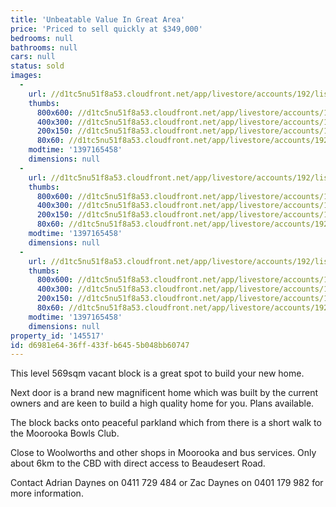 ```yaml
---
title: 'Unbeatable Value In Great Area'
price: 'Priced to sell quickly at $349,000'
bedrooms: null
bathrooms: null
cars: null
status: sold
images:
  -
    url: //d1tc5nu51f8a53.cloudfront.net/app/livestore/accounts/192/listings/98190/images/2641577-1_5969528132_20140411032312.jpg
    thumbs:
      800x600: //d1tc5nu51f8a53.cloudfront.net/app/livestore/accounts/192/listings/98190/images/2641577-1_5969528132_20140411032312_800x600.jpg
      400x300: //d1tc5nu51f8a53.cloudfront.net/app/livestore/accounts/192/listings/98190/images/2641577-1_5969528132_20140411032312_400x300.jpg
      200x150: //d1tc5nu51f8a53.cloudfront.net/app/livestore/accounts/192/listings/98190/images/2641577-1_5969528132_20140411032312_200x150.jpg
      80x60: //d1tc5nu51f8a53.cloudfront.net/app/livestore/accounts/192/listings/98190/images/2641577-1_5969528132_20140411032312_80x60.jpg
    modtime: '1397165458'
    dimensions: null
  -
    url: //d1tc5nu51f8a53.cloudfront.net/app/livestore/accounts/192/listings/98190/images/2641577-2_9403501559_20140411032312.jpg
    thumbs:
      800x600: //d1tc5nu51f8a53.cloudfront.net/app/livestore/accounts/192/listings/98190/images/2641577-2_9403501559_20140411032312_800x600.jpg
      400x300: //d1tc5nu51f8a53.cloudfront.net/app/livestore/accounts/192/listings/98190/images/2641577-2_9403501559_20140411032312_400x300.jpg
      200x150: //d1tc5nu51f8a53.cloudfront.net/app/livestore/accounts/192/listings/98190/images/2641577-2_9403501559_20140411032312_200x150.jpg
      80x60: //d1tc5nu51f8a53.cloudfront.net/app/livestore/accounts/192/listings/98190/images/2641577-2_9403501559_20140411032312_80x60.jpg
    modtime: '1397165458'
    dimensions: null
  -
    url: //d1tc5nu51f8a53.cloudfront.net/app/livestore/accounts/192/listings/98190/images/2641577-3_5817828244_20140411032311.jpg
    thumbs:
      800x600: //d1tc5nu51f8a53.cloudfront.net/app/livestore/accounts/192/listings/98190/images/2641577-3_5817828244_20140411032311_800x600.jpg
      400x300: //d1tc5nu51f8a53.cloudfront.net/app/livestore/accounts/192/listings/98190/images/2641577-3_5817828244_20140411032311_400x300.jpg
      200x150: //d1tc5nu51f8a53.cloudfront.net/app/livestore/accounts/192/listings/98190/images/2641577-3_5817828244_20140411032311_200x150.jpg
      80x60: //d1tc5nu51f8a53.cloudfront.net/app/livestore/accounts/192/listings/98190/images/2641577-3_5817828244_20140411032311_80x60.jpg
    modtime: '1397165458'
    dimensions: null
property_id: '145517'
id: d6981e64-36ff-433f-b645-5b048bb60747
---
```

This level 569sqm vacant block is a great spot to build your new home.

Next door is a brand new magnificent home which was built by the current owners and are keen to build a high quality home for you. Plans available.

The block backs onto peaceful parkland which from there is a short walk to the Moorooka Bowls Club.

Close to Woolworths and other shops in Moorooka and bus services. Only about 6km to the CBD with direct access to Beaudesert Road.

Contact Adrian Daynes on 0411 729 484 or Zac Daynes on 0401 179 982 for more information.